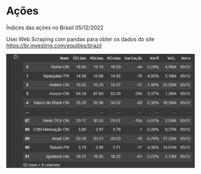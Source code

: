# Ações
Índices das ações no Brasil 05/12/2022

Usei Web Scraping com pandas para obter os dados do site https://br.investing.com/equities/brazil

<img src="Dataframe.jpg">
